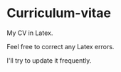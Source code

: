 # Curriculum-vitae

My CV in Latex.

Feel free to correct any Latex errors.

I'll try to update it frequently.
